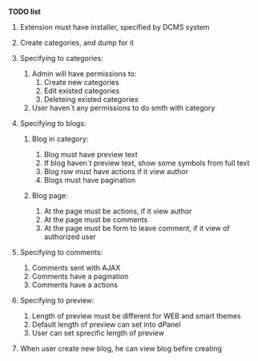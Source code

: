 **TODO list**

1. Extension must have installer, specified by DCMS system

1. Create categories, and dump for it

1. Specifying to categories:
   1. Admin will have permissions to:
        1. Create new categories
        1. Edit existed categories
        1. Deleteing existed categories
   1. User haven`t any permissions to do smth with category
   
1. Specifying to blogs:

    1. Blog in category:
        1. Blog must have preview text
        1. If blog haven`t preview text, show some symbols from full text
        1. Blog row must have actions if it view author
        1. Blogs must have pagination
        
    1. Blog page:
        1. At the page must be actions, if it view author
        1. At the page must be comments
        1. At the page must be form to leave comment, if it view of authorized user

1. Specifying to comments:
    1. Comments sent with AJAX
    1. Comments have a pagination
    1. Comments have a actions
    
1. Specifying to preview:
    1. Length of preview must be different for WEB and smart themes
    1. Default length of preview can set into dPanel
    1. User can set sprecific length of preview

1. When user create new blog, he can view blog befire creating
